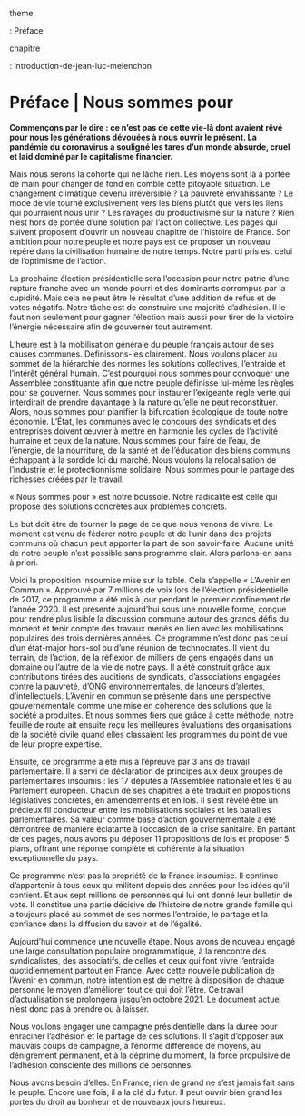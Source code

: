 theme

:   Préface

chapitre

:   introduction-de-jean-luc-melenchon

Préface | Nous sommes pour
==========================

**Commençons par le dire : ce n’est pas de cette vie-là dont avaient
rêvé pour nous les générations dévouées à nous ouvrir le présent. La
pandémie du coronavirus a souligné les tares d’un monde absurde, cruel
et laid dominé par le capitalisme financier.**

Mais nous serons la cohorte qui ne lâche rien. Les moyens sont là à
portée de main pour changer de fond en comble cette pitoyable situation.
Le changement climatique devenu irréversible ? La pauvreté envahissante
? Le mode de vie tourné exclusivement vers les biens plutôt que vers les
liens qui pourraient nous unir ? Les ravages du productivisme sur la
nature ? Rien n’est hors de portée d’une solution par l’action
collective. Les pages qui suivent proposent d’ouvrir un nouveau chapitre
de l’histoire de France. Son ambition pour notre peuple et notre pays
est de proposer un nouveau repère dans la civilisation humaine de notre
temps. Notre parti pris est celui de l’optimisme de l’action.

La prochaine élection présidentielle sera l’occasion pour notre patrie
d’une rupture franche avec un monde pourri et des dominants corrompus
par la cupidité. Mais cela ne peut être le résultat d’une addition de
refus et de votes négatifs. Notre tâche est de construire une majorité
d’adhésion. Il le faut non seulement pour gagner l’élection mais aussi
pour tirer de la victoire l’énergie nécessaire afin de gouverner tout
autrement.

L’heure est à la mobilisation générale du peuple français autour de ses
causes communes. Définissons-les clairement. Nous voulons placer au
sommet de la hiérarchie des normes les solutions collectives, l’entraide
et l’intérêt général humain. C’est pourquoi nous sommes pour convoquer
une Assemblée constituante afin que notre peuple définisse lui-même les
règles pour se gouverner. Nous sommes pour instaurer l’exigeante règle
verte qui interdirait de prendre davantage à la nature qu’elle ne peut
reconstituer. Alors, nous sommes pour planifier la bifurcation
écologique de toute notre économie. L’État, les communes avec le
concours des syndicats et des entreprises doivent œuvrer à mettre en
harmonie les cycles de l’activité humaine et ceux de la nature. Nous
sommes pour faire de l’eau, de l’énergie, de la nourriture, de la santé
et de l’éducation des biens communs échappant à la sordide loi du
marché. Nous voulons la relocalisation de l’industrie et le
protectionnisme solidaire. Nous sommes pour le partage des richesses
créées par le travail.

« Nous sommes pour » est notre boussole. Notre radicalité est celle qui
propose des solutions concrètes aux problèmes concrets.

Le but doit être de tourner la page de ce que nous venons de vivre. Le
moment est venu de fédérer notre peuple et de l’unir dans des projets
communs où chacun peut apporter la part de son savoir-faire. Aucune
unité de notre peuple n’est possible sans programme clair. Alors
parlons-en sans à priori.

Voici la proposition insoumise mise sur la table. Cela s’appelle «
L’Avenir en Commun ». Approuvé par 7 millions de voix lors de l’élection
présidentielle de 2017, ce programme a été mis à jour pendant le premier
confinement de l’année 2020. Il est présenté aujourd’hui sous une
nouvelle forme, conçue pour rendre plus lisible la discussion commune
autour des grands défis du moment et tenir compte des travaux menés en
lien avec les mobilisations populaires des trois dernières années. Ce
programme n’est donc pas celui d’un état-major hors-sol ou d’une réunion
de technocrates. Il vient du terrain, de l’action, de la réflexion de
milliers de gens engagés dans un domaine ou l’autre de la vie de notre
pays. Il a été construit grâce aux contributions tirées des auditions de
syndicats, d’associations engagées contre la pauvreté, d’ONG
environnementales, de lanceurs d’alertes, d’intellectuels. L’Avenir en
commun se présente dans une perspective gouvernementale comme une mise
en cohérence des solutions que la société a produites. Et nous sommes
fiers que grâce à cette méthode, notre feuille de route ait ensuite reçu
les meilleures évaluations des organisations de la société civile quand
elles classaient les programmes du point de vue de leur propre
expertise.

Ensuite, ce programme a été mis à l’épreuve par 3 ans de travail
parlementaire. Il a servi de déclaration de principes aux deux groupes
de parlementaires insoumis : les 17 députés à l’Assemblée nationale et
les 6 au Parlement européen. Chacun de ses chapitres a été traduit en
propositions législatives concrètes, en amendements et en lois. Il s’est
révélé être un précieux fil conducteur entre les mobilisations sociales
et les batailles parlementaires. Sa valeur comme base d’action
gouvernementale a été démontrée de manière éclatante à l’occasion de la
crise sanitaire. En partant de ces pages, nous avons pu déposer 11
propositions de lois et proposer 5 plans, offrant une réponse complète
et cohérente à la situation exceptionnelle du pays.

Ce programme n’est pas la propriété de la France insoumise. Il continue
d’appartenir à tous ceux qui militent depuis des années pour les idées
qu’il contient. Et aux sept millions de personnes qui lui ont donné leur
bulletin de vote. Il constitue une partie décisive de l’histoire de
notre grande famille qui a toujours placé au sommet de ses normes
l’entraide, le partage et la confiance dans la diffusion du savoir et de
l’égalité.

Aujourd’hui commence une nouvelle étape. Nous avons de nouveau engagé
une large consultation populaire programmatique, à la rencontre des
syndicalistes, des associatifs, de celles et ceux qui font vivre
l’entraide quotidiennement partout en France. Avec cette nouvelle
publication de l’Avenir en commun, notre intention est de mettre à
disposition de chaque personne le moyen d’améliorer tout ce qui doit
l’être. Ce travail d’actualisation se prolongera jusqu’en octobre 2021.
Le document actuel n’est donc pas à prendre ou à laisser.

Nous voulons engager une campagne présidentielle dans la durée pour
enraciner l’adhésion et le partage de ces solutions. Il s’agit d’opposer
aux mauvais coups de campagne, à l’énorme différence de moyens, au
dénigrement permanent, et à la déprime du moment, la force propulsive de
l’adhésion consciente des millions de personnes.

Nous avons besoin d’elles. En France, rien de grand ne s’est jamais fait
sans le peuple. Encore une fois, il a la clé du futur. Il peut ouvrir
bien grand les portes du droit au bonheur et de nouveaux jours heureux.
